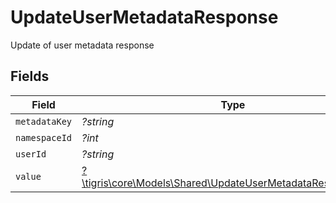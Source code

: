 # UpdateUserMetadataResponse

Update of user metadata response


## Fields

| Field                                                                                                                 | Type                                                                                                                  | Required                                                                                                              | Description                                                                                                           |
| --------------------------------------------------------------------------------------------------------------------- | --------------------------------------------------------------------------------------------------------------------- | --------------------------------------------------------------------------------------------------------------------- | --------------------------------------------------------------------------------------------------------------------- |
| `metadataKey`                                                                                                         | *?string*                                                                                                             | :heavy_minus_sign:                                                                                                    | N/A                                                                                                                   |
| `namespaceId`                                                                                                         | *?int*                                                                                                                | :heavy_minus_sign:                                                                                                    | N/A                                                                                                                   |
| `userId`                                                                                                              | *?string*                                                                                                             | :heavy_minus_sign:                                                                                                    | N/A                                                                                                                   |
| `value`                                                                                                               | [?\tigris\core\Models\Shared\UpdateUserMetadataResponseValue](../../models/shared/UpdateUserMetadataResponseValue.md) | :heavy_minus_sign:                                                                                                    | N/A                                                                                                                   |